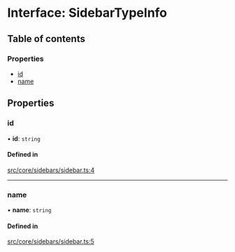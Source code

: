 # Interface: SidebarTypeInfo

## Table of contents

### Properties

- [id](../wiki/SidebarTypeInfo#id)
- [name](../wiki/SidebarTypeInfo#name)

## Properties

### id

• **id**: `string`

#### Defined in

[src/core/sidebars/sidebar.ts:4](https://github.com/decisively-io/interview-sdk/blob/6c5a6e0/src/core/sidebars/sidebar.ts#L4)

___

### name

• **name**: `string`

#### Defined in

[src/core/sidebars/sidebar.ts:5](https://github.com/decisively-io/interview-sdk/blob/6c5a6e0/src/core/sidebars/sidebar.ts#L5)
